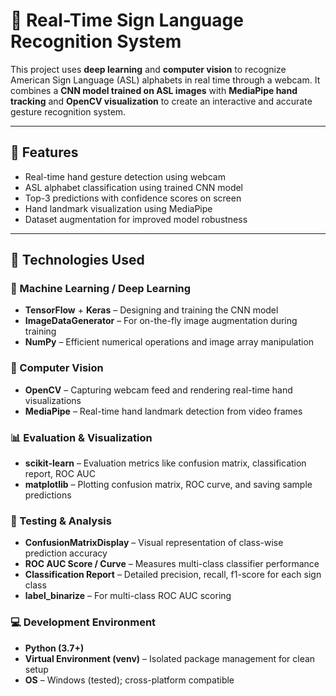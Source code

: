 # 🤟 Real-Time Sign Language Recognition System

This project uses **deep learning** and **computer vision** to recognize American Sign Language (ASL) alphabets in real time through a webcam. It combines a **CNN model trained on ASL images** with **MediaPipe hand tracking** and **OpenCV visualization** to create an interactive and accurate gesture recognition system.

---

## 🚀 Features

- Real-time hand gesture detection using webcam
- ASL alphabet classification using trained CNN model
- Top-3 predictions with confidence scores on screen
- Hand landmark visualization using MediaPipe
- Dataset augmentation for improved model robustness

---
## 🧰 Technologies Used

### 🧠 Machine Learning / Deep Learning
- **TensorFlow** + **Keras** – Designing and training the CNN model
- **ImageDataGenerator** – For on-the-fly image augmentation during training
- **NumPy** – Efficient numerical operations and image array manipulation

### 📸 Computer Vision
- **OpenCV** – Capturing webcam feed and rendering real-time hand visualizations
- **MediaPipe** – Real-time hand landmark detection from video frames

### 📊 Evaluation & Visualization
- **scikit-learn** – Evaluation metrics like confusion matrix, classification report, ROC AUC
- **matplotlib** – Plotting confusion matrix, ROC curve, and saving sample predictions

### 🧪 Testing & Analysis
- **ConfusionMatrixDisplay** – Visual representation of class-wise prediction accuracy
- **ROC AUC Score / Curve** – Measures multi-class classifier performance
- **Classification Report** – Detailed precision, recall, f1-score for each sign class
- **label_binarize** – For multi-class ROC AUC scoring

### 💻 Development Environment
- **Python (3.7+)**
- **Virtual Environment (venv)** – Isolated package management for clean setup
- **OS** – Windows (tested); cross-platform compatible





